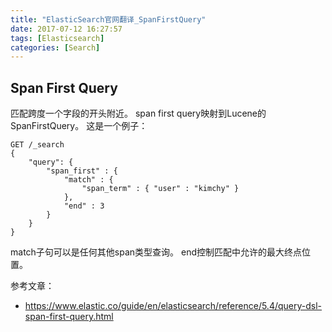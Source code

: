 ```yaml
---
title: "ElasticSearch官网翻译_SpanFirstQuery"
date: 2017-07-12 16:27:57
tags: [Elasticsearch]
categories: [Search]
---
```


## Span First Query

匹配跨度一个字段的开头附近。 span first query映射到Lucene的SpanFirstQuery。 这是一个例子：

```
GET /_search
{
    "query": {
        "span_first" : {
            "match" : {
                "span_term" : { "user" : "kimchy" }
            },
            "end" : 3
        }
    }
}
```

match子句可以是任何其他span类型查询。 end控制匹配中允许的最大终点位置。

参考文章：

- https://www.elastic.co/guide/en/elasticsearch/reference/5.4/query-dsl-span-first-query.html

